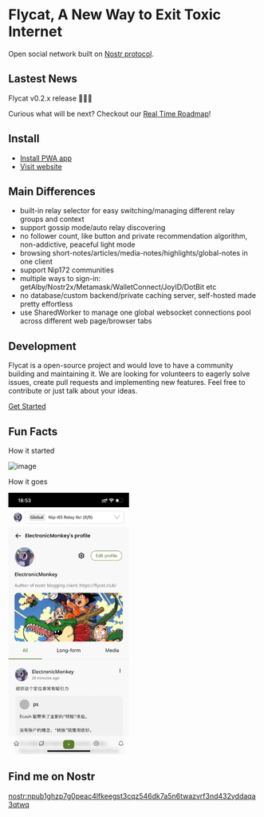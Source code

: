 # Flycat, A New Way to Exit Toxic Internet

Open social network built on [Nostr protocol](https://github.com/nostr-protocol/nips).

## Lastest News

Flycat v0.2.x release 🎉🎉🎉

Curious what will be next? Checkout our [Real Time Roadmap](https://github.com/users/digi-monkey/projects/1/views/4?sliceBy%5BcolumnId%5D=53966968)!

## Install

- [Install PWA app](https://flycat.club/landing)
- [Visit website](https://flycat.club)

## Main Differences

- built-in relay selector for easy switching/managing different relay groups and context
- support gossip mode/auto relay discovering
- no follower count, like button and private recommendation algorithm, non-addictive, peaceful light mode
- browsing short-notes/articles/media-notes/highlights/global-notes in one client
- support Nip172 communities
- multiple ways to sign-in: getAlby/Nostr2x/Metamask/WalletConnect/JoyID/DotBit etc
- no database/custom backend/private caching server, self-hosted made pretty effortless
- use SharedWorker to manage one global websocket connections pool across different web page/browser tabs

## Development

Flycat is a open-source project and would love to have a community building and maintaining it. We are looking for volunteers to eagerly solve issues, create pull requests and implementing new features. Feel free to contribute or just talk about your ideas.

[Get Started](docs/develop.md)

## Fun Facts

How it started

<img width="542" alt="image" src="https://user-images.githubusercontent.com/105776364/214579979-5684aba4-d07e-440d-8b33-61bfdce1b0eb.png">

How it goes

<img width="242" src="public/images/mobile-profile.jpeg">

## Find me on Nostr

[nostr:npub1ghzp7g0peac4lfkeegst3cqz546dk7a5n6twazvrf3nd432yddaqa3qtwq](https://flycat.club/user/45c41f21e1cf715fa6d9ca20b8e002a574db7bb49e96ee89834c66dac5446b7a)
